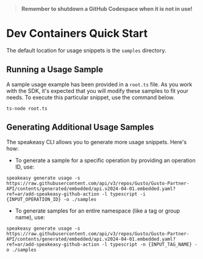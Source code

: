 
> **Remember to shutdown a GitHub Codespace when it is not in use!**

# Dev Containers Quick Start

The default location for usage snippets is the `samples` directory.

## Running a Usage Sample

A sample usage example has been provided in a `root.ts` file. As you work with the SDK, it's expected that you will modify these samples to fit your needs. To execute this particular snippet, use the command below.

```
ts-node root.ts
```

## Generating Additional Usage Samples

The speakeasy CLI allows you to generate more usage snippets. Here's how:

- To generate a sample for a specific operation by providing an operation ID, use:

```
speakeasy generate usage -s https://raw.githubusercontent.com/api/v3/repos/Gusto/Gusto-Partner-API/contents/generated/embedded/api.v2024-04-01.embedded.yaml?ref=ar/add-speakeasy-github-action -l typescript -i {INPUT_OPERATION_ID} -o ./samples
```

- To generate samples for an entire namespace (like a tag or group name), use:

```
speakeasy generate usage -s https://raw.githubusercontent.com/api/v3/repos/Gusto/Gusto-Partner-API/contents/generated/embedded/api.v2024-04-01.embedded.yaml?ref=ar/add-speakeasy-github-action -l typescript -n {INPUT_TAG_NAME} -o ./samples
```
